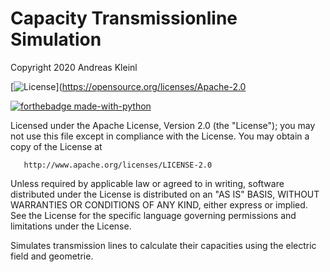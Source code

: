 # Capacity Transmissionline Simulation

Copyright 2020 Andreas Kleinl

[![License](https://img.shields.io/badge/License-Apache%202.0-blue.svg)](https://opensource.org/licenses/Apache-2.0

[![forthebadge made-with-python](http://ForTheBadge.com/images/badges/made-with-python.svg)](https://www.python.org/)


   Licensed under the Apache License, Version 2.0 (the "License");
   you may not use this file except in compliance with the License.
   You may obtain a copy of the License at

       http://www.apache.org/licenses/LICENSE-2.0

   Unless required by applicable law or agreed to in writing, software
   distributed under the License is distributed on an "AS IS" BASIS,
   WITHOUT WARRANTIES OR CONDITIONS OF ANY KIND, either express or implied.
   See the License for the specific language governing permissions and
   limitations under the License.



Simulates transmission lines to calculate their capacities using the electric field and geometrie. 
